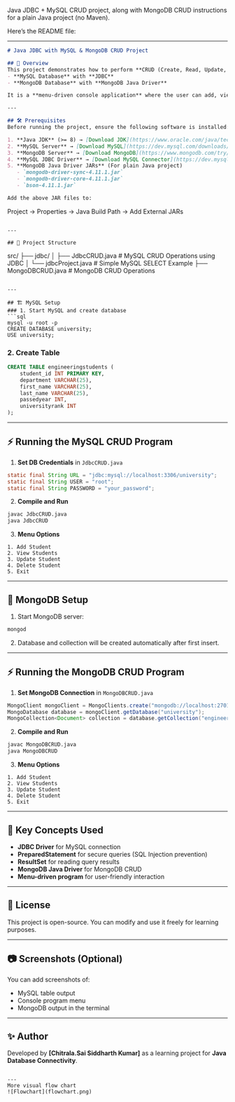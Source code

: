 Java JDBC + MySQL CRUD project, along with MongoDB CRUD instructions for a plain Java project (no Maven).

Here’s the README file:

---

```markdown
# Java JDBC with MySQL & MongoDB CRUD Project

## 📌 Overview
This project demonstrates how to perform **CRUD (Create, Read, Update, Delete)** operations in Java using:
- **MySQL Database** with **JDBC**
- **MongoDB Database** with **MongoDB Java Driver**

It is a **menu-driven console application** where the user can add, view, update, or delete student records.

---

## 🛠️ Prerequisites
Before running the project, ensure the following software is installed:

1. **Java JDK** (>= 8) → [Download JDK](https://www.oracle.com/java/technologies/javase-downloads.html)
2. **MySQL Server** → [Download MySQL](https://dev.mysql.com/downloads/)
3. **MongoDB Server** → [Download MongoDB](https://www.mongodb.com/try/download/community)
4. **MySQL JDBC Driver** → [Download MySQL Connector](https://dev.mysql.com/downloads/connector/j/)
5. **MongoDB Java Driver JARs** (For plain Java project)
   - `mongodb-driver-sync-4.11.1.jar`
   - `mongodb-driver-core-4.11.1.jar`
   - `bson-4.11.1.jar`

Add the above JAR files to:
```

Project → Properties → Java Build Path → Add External JARs

```

---

## 📂 Project Structure
```

src/
├── jdbc/
│   ├── JdbcCRUD.java        # MySQL CRUD Operations using JDBC
│   └── jdbcProject.java     # Simple MySQL SELECT Example
├── MongoDBCRUD.java         # MongoDB CRUD Operations

````

---

## 🏗️ MySQL Setup
### 1. Start MySQL and create database
```sql
mysql -u root -p
CREATE DATABASE university;
USE university;
````

### 2. Create Table

```sql
CREATE TABLE engineeringstudents (
    student_id INT PRIMARY KEY,
    department VARCHAR(25),
    first_name VARCHAR(25),
    last_name VARCHAR(25),
    passedyear INT,
    universityrank INT
);
```

---

## ⚡ Running the MySQL CRUD Program

1. **Set DB Credentials** in `JdbcCRUD.java`

```java
static final String URL = "jdbc:mysql://localhost:3306/university";
static final String USER = "root";
static final String PASSWORD = "your_password";
```

2. **Compile and Run**

```bash
javac JdbcCRUD.java
java JdbcCRUD
```

3. **Menu Options**

```
1. Add Student
2. View Students
3. Update Student
4. Delete Student
5. Exit
```

---

## 🍃 MongoDB Setup

1. Start MongoDB server:

```bash
mongod
```

2. Database and collection will be created automatically after first insert.

---

## ⚡ Running the MongoDB CRUD Program

1. **Set MongoDB Connection** in `MongoDBCRUD.java`

```java
MongoClient mongoClient = MongoClients.create("mongodb://localhost:27017");
MongoDatabase database = mongoClient.getDatabase("university");
MongoCollection<Document> collection = database.getCollection("engineeringstudents");
```

2. **Compile and Run**

```bash
javac MongoDBCRUD.java
java MongoDBCRUD
```

3. **Menu Options**

```
1. Add Student
2. View Students
3. Update Student
4. Delete Student
5. Exit
```

---

## 🧠 Key Concepts Used

* **JDBC Driver** for MySQL connection
* **PreparedStatement** for secure queries (SQL Injection prevention)
* **ResultSet** for reading query results
* **MongoDB Java Driver** for MongoDB CRUD
* **Menu-driven program** for user-friendly interaction

---

## 📜 License

This project is open-source. You can modify and use it freely for learning purposes.

---

## 📷 Screenshots (Optional)

You can add screenshots of:

* MySQL table output
* Console program menu
* MongoDB output in the terminal

---

## ✨ Author

Developed by **\[Chitrala.Sai Siddharth Kumar]** as a learning project for **Java Database Connectivity**.

```

---
More visual flow chart
![Flowchart](flowchart.png)

```

